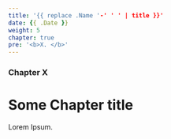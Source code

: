 ```yaml
---
title: '{{ replace .Name '-' ' ' | title }}'
date: {{ .Date }}
weight: 5
chapter: true
pre: '<b>X. </b>'
---
```


### Chapter X

# Some Chapter title

Lorem Ipsum.
